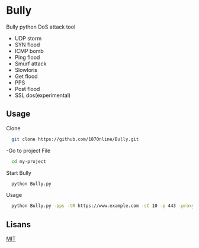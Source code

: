 
# Bully

Bully python DoS attack tool 
* UDP storm 
* SYN flood
* ICMP bomb
* Ping flood
* Smurf attack 
* Slowloris
* Get flood
* PPS
* Post flood
* SSL dos(experimental)


## Usage

Clone

```bash
  git clone https://github.com/187Online/Bully.git
```

-Go to project File
```bash
  cd my-project
```

Start Bully
```bash
  python Bully.py 
```

  
Usage
```bash
  python Bully.py -pps -tR https://www.example.com -sC 10 -p 443 -proxy
```

## Lisans

[MIT](https://choosealicense.com/licenses/mit/)

  
